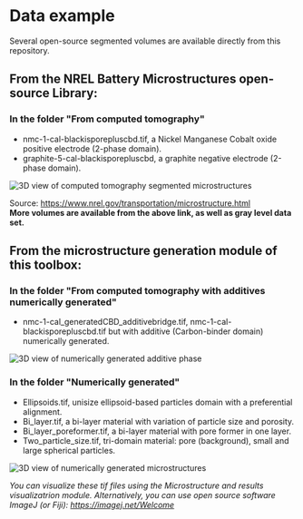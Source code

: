 # Data example
Several open-source segmented volumes are available directly from this repository.

## From the NREL Battery Microstructures open-source Library:
### In the folder "From computed tomography"
- nmc-1-cal-blackisporepluscbd.tif, a Nickel Manganese Cobalt oxide positive electrode (2-phase domain).
- graphite-5-cal-blackisporepluscbd, a graphite negative electrode (2-phase domain).

![3D view of computed tomography segmented microstructures](https://github.com/NREL/MATBOX_Microstructure_analysis_toolbox/blob/master/Data_example/From%20computed%20tomography/Image.png)

Source: https://www.nrel.gov/transportation/microstructure.html \
**More volumes are available from the above link, as well as gray level data set.**

## From the microstructure generation module of this toolbox:
### In the folder "From computed tomography with additives numerically generated"
- nmc-1-cal_generatedCBD_additivebridge.tif, nmc-1-cal-blackisporepluscbd.tif but with additive (Carbon-binder domain) numerically generated.

![3D view of numerically generated additive phase](https://github.com/NREL/MATBOX_Microstructure_analysis_toolbox/blob/master/Data_example/From%20computed%20tomography%20with%20additives%20numerically%20generated/Image.png)

### In the folder "Numerically generated"
- Ellipsoids.tif, unisize ellipsoid-based particles domain with a preferential alignment.
- Bi_layer.tif, a bi-layer material with variation of particle size and porosity.
- Bi_layer_poreformer.tif, a bi-layer material with pore former in one layer.
- Two_particle_size.tif, tri-domain material: pore (background), small and large spherical particles.

![3D view of numerically generated microstructures](https://github.com/NREL/MATBOX_Microstructure_analysis_toolbox/blob/master/Data_example/Numerically%20generated/Image.png)

*You can visualize these tif files using the Microstructure and results visualizatrion module.*
*Alternatively, you can use open source software ImageJ (or Fiji): https://imagej.net/Welcome*
